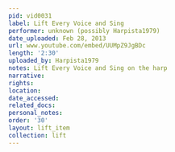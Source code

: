 ```yaml
---
pid: vid0031
label: Lift Every Voice and Sing
performer: unknown (possibly Harpista1979)
date_uploaded: Feb 28, 2013
url: www.youtube.com/embed/UUMpZ9JgBDc
length: '2:30'
uploaded_by: Harpista1979
notes: Lift Every Voice and Sing on the harp
narrative: 
rights: 
location: 
date_accessed: 
related_docs: 
personal_notes: 
order: '30'
layout: lift_item
collection: lift
---
```

